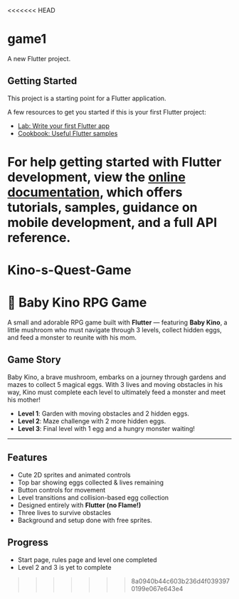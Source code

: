 <<<<<<< HEAD
# game1

A new Flutter project.

## Getting Started

This project is a starting point for a Flutter application.

A few resources to get you started if this is your first Flutter project:

- [Lab: Write your first Flutter app](https://docs.flutter.dev/get-started/codelab)
- [Cookbook: Useful Flutter samples](https://docs.flutter.dev/cookbook)

For help getting started with Flutter development, view the
[online documentation](https://docs.flutter.dev/), which offers tutorials,
samples, guidance on mobile development, and a full API reference.
=======
# Kino-s-Quest-Game
# 🍄 Baby Kino RPG Game

A small and adorable RPG game built with **Flutter** — featuring **Baby Kino**, a little mushroom who must navigate through 3 levels, collect hidden eggs, and feed a monster to reunite with his mom.

## Game Story
Baby Kino, a brave mushroom, embarks on a journey through gardens and mazes to collect 5 magical eggs. With 3 lives and moving obstacles in his way, Kino must complete each level to ultimately feed a monster and meet his mother!

-  **Level 1**: Garden with moving obstacles and 2 hidden eggs.
-  **Level 2**: Maze challenge with 2 more hidden eggs.
-  **Level 3**: Final level with 1 egg and a hungry monster waiting!

---

## Features

- Cute 2D sprites and animated controls
- Top bar showing eggs collected & lives remaining
- Button controls for movement
- Level transitions and collision-based egg collection
- Designed entirely with **Flutter (no Flame!)**
- Three lives to survive obstacles
- Background and setup done with free sprites.

## Progress
- Start page, rules page and level one completed
- Level 2 and 3 is yet to complete


>>>>>>> 8a0940b44c603b236d4f0393970199e067e643e4

